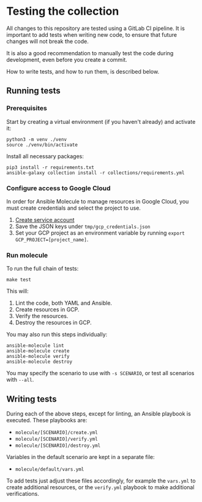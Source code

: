 # Testing the collection

All changes to this repository are tested using a GitLab CI pipeline.
It is important to add tests when writing new code, to ensure that future changes will not break the code.

It is also a good recommendation to manually test the code during development,
even before you create a commit.

How to write tests, and how to run them, is described below.

## Running tests

### Prerequisites

Start by creating a virtual environment (if you haven't already) and activate it:

```shell
python3 -m venv ./venv
source ./venv/bin/activate
```

Install all necessary packages:

```shell
pip3 install -r requirements.txt
ansible-galaxy collection install -r collections/requirements.yml
```

### Configure access to Google Cloud

In order for Ansible Molecule to manage resources in Google Cloud, you must create credentials and select
the project to use.

1. [Create service account](https://developers.google.com/identity/protocols/oauth2/service-account#creatinganaccount)
2. Save the JSON keys under `tmp/gcp_credentials.json`
3. Set your GCP project as an environment variable by running `export GCP_PROJECT=[project_name]`.

### Run molecule

To run the full chain of tests:

```shell
make test
```

This will:

1. Lint the code, both YAML and Ansible.
1. Create resources in GCP.
1. Verify the resources.
1. Destroy the resources in GCP.

You may also run this steps individually:

```shell
ansible-molecule lint
ansible-molecule create
ansible-molecule verify
ansible-molecule destroy
```

You may specify the scenario to use with `-s SCENARIO`, or test all scenarios with `--all`.

## Writing tests

During each of the above steps, except for linting, an Ansible playbook is executed.
These playbooks are:

- `molecule/[SCENARIO]/create.yml`
- `molecule/[SCENARIO]/verify.yml`
- `molecule/[SCENARIO]/destroy.yml`

Variables in the default scenario are kept in a separate file:

- `molecule/default/vars.yml`

To add tests just adjust these files accordingly, for example the `vars.yml` to create additional resources,
or the `verify.yml` playbook to make additional verifications.
